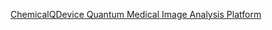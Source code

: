 [ChemicalQDevice Quantum Medical Image Analysis Platform](https://www.chemicalqdevice.com/chemicalqdevice-quantum-medical-image-analysis-platform)
